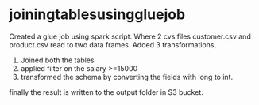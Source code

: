 # joiningtablesusinggluejob
Created a glue job using spark script. Where 2 cvs files customer.csv and product.csv read to two data frames.
Added 3 transformations,
1. Joined both the tables 
2. applied filter on the salary >=15000
3. transformed the schema by converting the fields with long to int.

finally the result is written to the output folder in S3 bucket.
